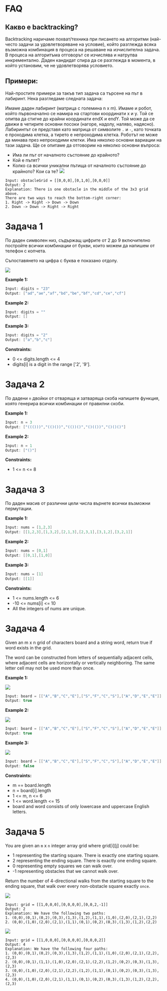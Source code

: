 # FAQ
## Какво е backtracking? 
Backtracking наричаме похват/техника при писането на алгоритми (най-често задачи за удовлетворяване на условие), който разглежда всяка възможна комбинация в процеса на решаване на изчислителна задача. В процеса на алгоритъма отговорът се изчислява и натрупва инкрементално. Даден кандидат спира да се разглежда в момента, в който установим, че не удовлетворява условието.

## Примери:
Най-простите примери за такъв тип задача са търсене на път в лабиринт. Нека разгледаме следната задача:

Имаме даден лабиринт (матрица с големина n x m). Имаме и робот, който първоначално се намира на стартови координати x и y. Той се опитва да стигне до крайни координати endX и endY. Той може да се движи в четирите основни посоки (нагоре, надолу, наляво, надясно).
Лабиринтът се представя като матрица от символите `.` и `-`, като точката е проходима клетка, а тирето е непроходима клетка. Роботът не може да минава през непроходими клетки. 
Има няколко основни вариации на тази задача. Ще се опитаме да отговорим на няколко основни въпроса:
- Има ли път от началното състояние до крайното?
- Кой е пътят?
- Колко са всички уникални пътища от началното състояние до крайното? Кои са те?
![](https://assets.leetcode.com/uploads/2020/11/04/robot1.jpg)

```
Input: obstacleGrid = [[0,0,0],[0,1,0],[0,0,0]]
Output: 2
Explanation: There is one obstacle in the middle of the 3x3 grid above.
There are two ways to reach the bottom-right corner:
1. Right -> Right -> Down -> Down
2. Down -> Down -> Right -> Right
```


# Задача 1
По даден символен низ, съдържащ цифрите от 2 до 9 включително постройте всички комбинации от букви, които можем да напишем от телефон с копчета.

Съпоставянето на цифра с буква е показано отдолу.

![](https://upload.wikimedia.org/wikipedia/commons/thumb/7/73/Telephone-keypad2.svg/200px-Telephone-keypad2.svg.png)

**Example 1:**
```c++
Input: digits = "23"
Output: ["ad","ae","af","bd","be","bf","cd","ce","cf"]
```
**Example 2:**

```c++
Input: digits = ""
Output: []
```
**Example 3:**
```c++
Input: digits = "2"
Output: ["a","b","c"]
 ```

**Constraints:**

- 0 <= digits.length <= 4
- digits[i] is a digit in the range ['2', '9'].

# Задача 2
По дадени `n` двойки от отваряща и затваряща скоба напишете функция, която генерира всички комбинации от правилни скоби.


 

**Example 1:**
```c++
Input: n = 3
Output: ["((()))","(()())","(())()","()(())","()()()"]
```
**Example 2:**

```c++
Input: n = 1
Output: ["()"]
 ```

**Constraints:**

- 1 <= n <= 8

# Задача 3
По даден масив от различни цели числа върнете всички възможни пермутации.


**Example 1:**
```c++
Input: nums = [1,2,3]
Output: [[1,2,3],[1,3,2],[2,1,3],[2,3,1],[3,1,2],[3,2,1]]
```
**Example 2:**
```c++
Input: nums = [0,1]
Output: [[0,1],[1,0]]
```
**Example 3:**
```c++
Input: nums = [1]
Output: [[1]]
 ```

**Constraints:**

- 1 <= nums.length <= 6
- -10 <= nums[i] <= 10
- All the integers of nums are unique.

# Задача 4
Given an m x n grid of characters board and a string word, return true if word exists in the grid.

The word can be constructed from letters of sequentially adjacent cells, where adjacent cells are horizontally or vertically neighboring. The same letter cell may not be used more than once.

 

**Example 1:**

![](https://assets.leetcode.com/uploads/2020/11/04/word2.jpg)

```c++
Input: board = [["A","B","C","E"],["S","F","C","S"],["A","D","E","E"]], word = "ABCCED"
Output: true
```
**Example 2:**



![](https://assets.leetcode.com/uploads/2020/11/04/word-1.jpg)
```c++
Input: board = [["A","B","C","E"],["S","F","C","S"],["A","D","E","E"]], word = "SEE"
Output: true
```
**Example 3:**


![](https://assets.leetcode.com/uploads/2020/10/15/word3.jpg)
```c++
Input: board = [["A","B","C","E"],["S","F","C","S"],["A","D","E","E"]], word = "ABCB"
Output: false
 ```

**Constraints:**

- m == board.length
- n = board[i].length
- 1 <= m, n <= 6
- 1 <= word.length <= 15
- board and word consists of only lowercase and uppercase English letters.
 
# Задача 5

You are given an `m` x `n` integer array grid where grid[i][j] could be:

- 1 representing the starting square. There is exactly one starting square.
- 2 representing the ending square. There is exactly one ending square.
- 0 representing empty squares we can walk over.
- -1 representing obstacles that we cannot walk over.


Return the number of 4-directional walks from the starting square to the ending square, that walk over every non-obstacle square exactly `once`.

![](https://assets.leetcode.com/uploads/2021/08/02/lc-unique1.jpg)
```
Input: grid = [[1,0,0,0],[0,0,0,0],[0,0,2,-1]]
Output: 2
Explanation: We have the following two paths: 
1. (0,0),(0,1),(0,2),(0,3),(1,3),(1,2),(1,1),(1,0),(2,0),(2,1),(2,2)
2. (0,0),(1,0),(2,0),(2,1),(1,1),(0,1),(0,2),(0,3),(1,3),(1,2),(2,2)
```

![](https://assets.leetcode.com/uploads/2021/08/02/lc-unique2.jpg)
```
Input: grid = [[1,0,0,0],[0,0,0,0],[0,0,0,2]]
Output: 4
Explanation: We have the following four paths: 
1. (0,0),(0,1),(0,2),(0,3),(1,3),(1,2),(1,1),(1,0),(2,0),(2,1),(2,2),(2,3)
2. (0,0),(0,1),(1,1),(1,0),(2,0),(2,1),(2,2),(1,2),(0,2),(0,3),(1,3),(2,3)
3. (0,0),(1,0),(2,0),(2,1),(2,2),(1,2),(1,1),(0,1),(0,2),(0,3),(1,3),(2,3)
4. (0,0),(1,0),(2,0),(2,1),(1,1),(0,1),(0,2),(0,3),(1,3),(1,2),(2,2),(2,3)
```